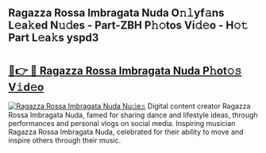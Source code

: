 ## Ragazza Rossa Imbragata Nuda O𝚗𝚕yf𝚊ns L𝚎a𝚔ed N𝚞𝚍es - Part-ZBH P𝚑𝚘tos Vi𝚍𝚎o - H𝚘𝚝 Part L𝚎a𝚔s yspd3

# <h2><a href="http://kfet9q.oniu.top/?m=Ragazza+Rossa+Imbragata+Nuda">🔗👉 🔴 Ragazza Rossa Imbragata Nuda P𝚑ot𝚘𝚜 V𝚒d𝚎o</a></h2>

[![Ragazza Rossa Imbragata Nuda Nu𝚍e𝚜](https://i.imgur.com/0qMVB7G.gif)](http://kfet9q.oniu.top/?m=Ragazza+Rossa+Imbragata+Nuda)
Digital content creator Ragazza Rossa Imbragata Nuda, famed for sharing dance and lifestyle ideas, through performances and personal vlogs on social media. Inspiring musician Ragazza Rossa Imbragata Nuda, celebrated for their ability to move and inspire others through their music.  
